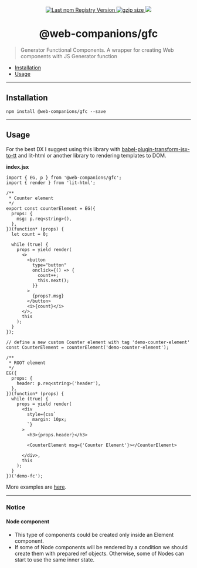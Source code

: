 <div align="center">
  <a href="https://www.npmjs.com/package/@web-companions/gfc">
    <img src="https://img.shields.io/npm/v/@web-companions/gfc.svg?maxAge=86400" alt="Last npm Registry Version">
  </a>
  <a href="https://bundlephobia.com/result?p=@web-companions/gfc">
    <img alt="gzip size" src="https://badgen.net/bundlephobia/minzip/@web-companions/gfc" />
  </a>
  <a href="https://codecov.io/gh/sumbad/web-companions/tree/master/packages/gfc">
    <img src="https://codecov.io/gh/sumbad/web-companions/master/devlop/graph/badge.svg?flag=gfc"/>
  </a>
</div>

<h1 align="center">@web-companions/gfc</h1>

> Generator Functional Components. A wrapper for creating Web components with JS Generator function



- [Installation](#installation)
- [Usage](#usage)

---

## Installation

```
npm install @web-companions/gfc --save
```

---

## Usage

For the best DX I suggest using this library with [babel-plugin-transform-jsx-to-tt](https://github.com/sumbad/babel-plugin-transform-jsx-to-tt) and lit-html or another library to rendering templates to DOM.

**index.jsx**

```tsx
import { EG, p } from '@web-companions/gfc';
import { render } from 'lit-html';

/**
 * Counter element
 */
export const counterElement = EG({
  props: {
    msg: p.req<string>(),
  },
})(function* (props) {
  let count = 0;

  while (true) {
    props = yield render(
      <>
        <button
          type="button"
          onclick={() => {
            count++;
            this.next();
          }}
        >
          {props?.msg}
        </button>
        <i>{count}</i>
      </>,
      this
    );
  }
});

// define a new custom Counter element with tag 'demo-counter-element'
const CounterElement = counterElement('demo-counter-element');

/**
 * ROOT element
 */
EG({
  props: {
    header: p.req<string>('header'),
  },
})(function* (props) {
  while (true) {
    props = yield render(
      <div
        style={css`
          margin: 10px;
        `}
      >
        <h3>{props.header}</h3>

        <CounterElement msg={'Counter Element'}></CounterElement>

      </div>,
      this
    );
  }
})('demo-fc');
```

More examples are [here](https://github.com/sumbad/web-companions/tree/master/packages/gfc/demo/src).

---


### Notice

#### Node component
- This type of components could be created only inside an Element component.
- If some of Node components will be rendered by a condition we should create them with prepared ref objects. Otherwise, some of Nodes can start to use the same inner state.
